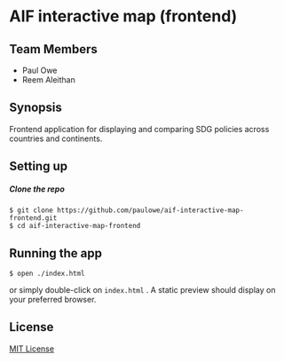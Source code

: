 # AIF interactive map (frontend)

## Team Members

- Paul Owe
- Reem Aleithan

## Synopsis

Frontend application for displaying and comparing SDG policies across countries and continents.

## Setting up

##### Clone the repo

```
$ git clone https://github.com/paulowe/aif-interactive-map-frontend.git
$ cd aif-interactive-map-frontend
```

## Running the app
```
$ open ./index.html
```
or simply double-click on ```index.html``` . A static preview should display on your preferred browser.

## License
[MIT License](LICENSE.md)

